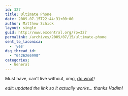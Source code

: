 ```yaml
---
id: 327
title: Ultimate Phone
date: 2009-07-15T22:44:31+00:00
author: Matthew Schick
layout: single
guid: http://www.excentral.org/?p=327
permalink: /archives/2009/07/15/ultimate-phone
sent_to_laconica:
  - 'yes'
dsq_thread_id:
  - "6426266990"
categories:
  - General
---
```

Must have, can't live without, omg, <a href="http://www.unwiredview.com/2009/07/13/wigitel-w3-watch-phone-with-two-displays/">do wnat</a>!

<em>edit: updated the link so it actually works... thanks Vadim!</em>